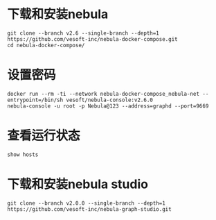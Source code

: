 # 下载和安装nebula
```
git clone --branch v2.6 --single-branch --depth=1 https://github.com/vesoft-inc/nebula-docker-compose.git
cd nebula-docker-compose/

```

# 设置密码
```
docker run --rm -ti --network nebula-docker-compose_nebula-net --entrypoint=/bin/sh vesoft/nebula-console:v2.6.0
nebula-console -u root -p Nebula@123 --address=graphd --port=9669
```

# 查看运行状态
```
show hosts
```

# 下载和安装nebula studio
```
git clone --branch v2.0.0 --single-branch --depth=1 https://github.com/vesoft-inc/nebula-graph-studio.git

```